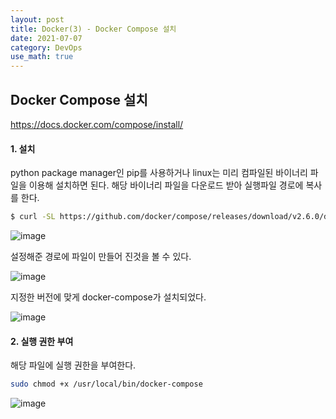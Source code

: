 ```yaml
---
layout: post
title: Docker(3) - Docker Compose 설치
date: 2021-07-07
category: DevOps
use_math: true
---
```


## Docker Compose 설치

https://docs.docker.com/compose/install/

#### 1. 설치 

python package manager인 pip를 사용하거나 linux는 미리 컴파일된 바이너리 파일을 이용해 설치하면 된다. 해당 바이너리 파일을 다운로드 받아 실행파일 경로에 복사를 한다.

```bash
$ curl -SL https://github.com/docker/compose/releases/download/v2.6.0/docker-compose-$(uname -s)-$(uname -m) -o /usr/local/bin/docker-compose
```

![image](https://user-images.githubusercontent.com/61526722/174465659-455d8609-58a3-479b-bda8-5487552af227.png)

설정해준 경로에 파일이 만들어 진것을 볼 수 있다. 

![image](https://user-images.githubusercontent.com/61526722/174465757-f0efda6b-2664-4855-ab58-98187a082b5d.png)

지정한 버전에 맞게 docker-compose가 설치되었다. 

![image](https://user-images.githubusercontent.com/61526722/174465801-2b12c3b0-564a-43a5-bd25-d5433059c40b.png)


#### 2. 실행 권한 부여 

해당 파일에 실행 권한을 부여한다. 

```bash
sudo chmod +x /usr/local/bin/docker-compose
```

![image](https://user-images.githubusercontent.com/61526722/174465723-7794ce6e-69dc-461a-a9d4-ad1c293b3ea3.png)




